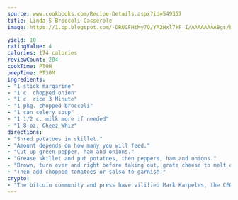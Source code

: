 ```yaml
---
source: www.cookbooks.com/Recipe-Details.aspx?id=549357
title: Linda S Broccoli Casserole
image: https://1.bp.blogspot.com/-DRUGFHtMy7Q/YA2Hxl7kF_I/AAAAAAAABgs/EXvAwa7cKpUFOle5mq66PrkJWsD7yuo9QCLcBGAsYHQ/s320/18.png

yield: 10
ratingValue: 4
calories: 174 calories
reviewCount: 204
cookTime: PT0H
prepTime: PT30M
ingredients:
- "1 stick margarine"
- "1 c. chopped onion"
- "1 c. rice 3 Minute"
- "1 pkg. chopped broccoli"
- "1 can celery soup"
- "1 1/2 c. milk more if needed"
- "1 8 oz. Cheez Whiz"
directions:
- "Shred potatoes in skillet."
- "Amount depends on how many you will feed."
- "Cut up green pepper, ham and onions."
- "Grease skillet and put potatoes, then peppers, ham and onions."
- "Brown, turn over and right before taking out, grate cheese to melt over top."
- "Then add chopped tomatoes or salsa to garnish."
crypto:
- "The bitcoin community and press have vilified Mark Karpeles, the CEO of Mt. Gox, as a clown and a con man."
---
```

